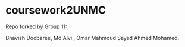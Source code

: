 # coursework2UNMC

Repo forked by Group 11:

Bhavish Doobaree, 
Md Alvi ,
Omar Mahmoud Sayed Ahmed Mohamed.
